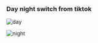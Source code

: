 ### Day night switch from tiktok

![day](https://github.com/Dimazzz/funny-switch-from-tiktok/blob/master/pic/day.png?raw=true)

![night](https://github.com/Dimazzz/funny-switch-from-tiktok/blob/master/pic/night.png?raw=true)
